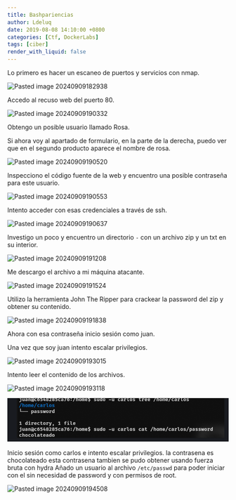 ```yaml
---
title: Bashpariencias
author: Ldeluq
date: 2019-08-08 14:10:00 +0800
categories: [Ctf, DockerLabs]
tags: [ciber]
render_with_liquid: false
---
```



Lo primero es hacer un escaneo de puertos y servicios con nmap.

![Pasted image 20240909182938](https://github.com/user-attachments/assets/654d5d18-9811-4902-9336-62f9ee75d29e)

Accedo al recuso web  del puerto 80.

![Pasted image 20240909190332](https://github.com/user-attachments/assets/a82b39c1-f21b-49e4-8019-5f6ecd7b4a81)

Obtengo un posible usuario llamado Rosa.

Si ahora voy al apartado de formulario, en la parte de la derecha, puedo ver que en el segundo producto aparece el nombre de rosa.

![Pasted image 20240909190520](https://github.com/user-attachments/assets/18cddf4e-4981-4bfb-aa4e-aa6053b8a01c)

Inspecciono el código fuente de la web y encuentro una posible contraseña para este usuario.

![Pasted image 20240909190553](https://github.com/user-attachments/assets/c51442b7-eca0-416b-86e9-9abc39946350)

Intento acceder con esas credenciales a través de ssh.

![Pasted image 20240909190637](https://github.com/user-attachments/assets/929c9222-a9a6-4cad-9095-f316486c807d)

Investigo un poco y encuentro un directorio `-` con un archivo zip y un txt en su interior.

![Pasted image 20240909191208](https://github.com/user-attachments/assets/67beebde-ef9f-4d4c-a8e1-20b122475f2a)

Me descargo el archivo a mi máquina atacante.

![Pasted image 20240909191524](https://github.com/user-attachments/assets/1422c6b4-9835-49fe-b8a7-3e87844bf4ac)

Utilizo la herramienta John The Ripper para crackear la password del zip y obtener su contenido.

![Pasted image 20240909191838](https://github.com/user-attachments/assets/44ebb0d3-3b5f-42c8-a6f1-49863c3ad03d)

Ahora con esa contraseña inicio sesión como juan.

Una vez que soy juan intento escalar privilegios.

![Pasted image 20240909193015](https://github.com/user-attachments/assets/5dc40c4e-2d98-4100-92fe-28ac3b26495e)

Intento leer el contenido de los archivos.


![Pasted image 20240909193118](https://github.com/user-attachments/assets/14c9df3d-36a2-4b6f-ba96-3582c21878b3)


![[Pasted image 20241121183801.png]](/imagenes/Pasted%20image%2020241121183801.png)

Inicio sesión como carlos e intento escalar privilegios.
la contrasena es chocolateado esta contrasena tambien se pudo obtener usando fuerza bruta con hydra
Añado un usuario al archivo `/etc/passwd` para poder iniciar con el sin necesidad de password y con permisos de root.

![Pasted image 20240909194508](https://github.com/user-attachments/assets/22f411b9-6cbe-46d9-a718-ad1832cac7e7)
